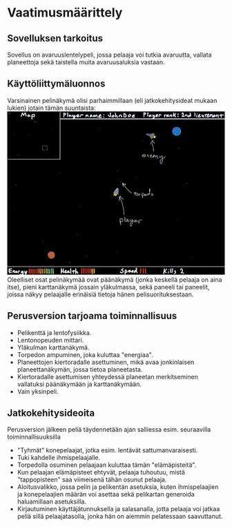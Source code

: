 # Vaatimusmäärittely

## Sovelluksen tarkoitus

Sovellus on avaruuslentelypeli, jossa pelaaja voi tutkia avaruutta, vallata planeettoja sekä taistella muita avaruusaluksia vastaan.

## Käyttöliittymäluonnos

Varsinainen pelinäkymä olisi parhaimmillaan (eli jatkokehitysideat mukaan lukien) jotain tämän suuntaista:
<img src="https://github.com/Jakoviz/ot-harjoitustyo/blob/master/dokumentaatio/Pelinakyma.jpg">
Oleelliset osat pelinäkymää ovat päänäkymä (jonka keskellä pelaaja on aina itse), pieni karttanäkymä jossain yläkulmassa, sekä paneeli tai paneelit, joissa näkyy pelaajalle erinäisiä tietoja hänen pelisuorituksestaan.

## Perusversion tarjoama toiminnallisuus
- Pelikenttä ja lentofysiikka.
- Lentonopeuden mittari.
- Yläkulman karttanäkymä.
- Torpedon ampuminen, joka kuluttaa "energiaa".
- Planeettojen kiertoradalle asettuminen, mikä avaa jonkinlaisen planeettanäkymän, jossa tietoa planeetasta.
- Kiertoradalle asettumisen yhteydessä planeetan merkitseminen vallatuksi päänäkymään ja karttanäkymään.
- Vain yksinpeli.

## Jatkokehitysideoita

Perusversion jälkeen peliä täydennetään ajan salliessa esim. seuraavilla toiminnallisuuksilla
- "Tyhmät" konepelaajat, jotka esim. lentävät sattumanvaraisesti. 
- Tuki kahdelle ihmispelaajalle. 
- Torpedolla osuminen pelaajaan kuluttaa tämän "elämäpisteitä".
- Kun pelaajan elämäpisteet ehtyvät, pelaaja tuhoutuu, mistä "tappopisteen" saa viimeisenä tähän osunut pelaaja.
- Aloitusvalikko, jossa pelin ja pelikentän asetuksia, kuten ihmispelaajien ja konepelaajien määrän voi asettaa sekä pelikartan generoida haluamillaan asetuksilla.
- Kirjautuminen käyttäjätunnuksella ja salasanalla, jotta pelaaja voi jatkaa peliä sillä pelaajatasolla, jonka hän on aiemmin pelatessaan saavuttanut.
